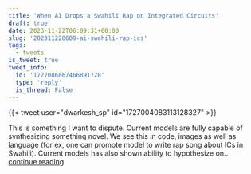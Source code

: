 ```yaml
---
title: 'When AI Drops a Swahili Rap on Integrated Circuits'
draft: true
date: 2023-11-22T06:09:31+00:00
slug: '202311220609-ai-swahili-rap-ics'
tags:
  - tweets
is_tweet: true
tweet_info:
  id: '1727086867466891728'
  type: 'reply'
  is_thread: False
---
```




{{< tweet user="dwarkesh_sp" id="1727004083113128327" >}}

This is something I want to dispute. Current models are fully capable of synthesizing something novel. We see this in code, images as well as language (for ex, one can promote model to write rap song about ICs in Swahili). Current models has also shown ability to hypothesize on… [continue reading](https://x.com/sytelus/status/1727086867466891728)
